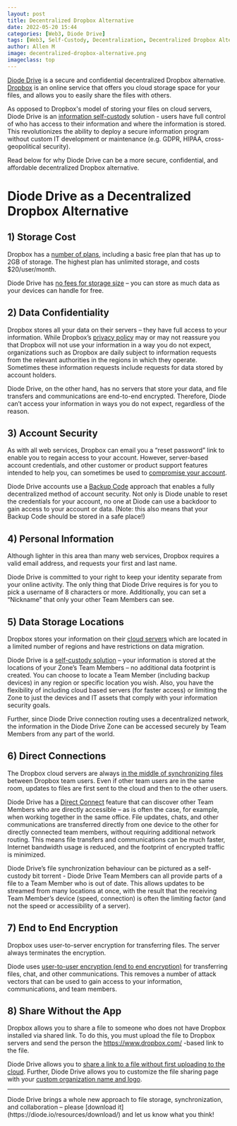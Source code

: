 ```yaml
---
layout: post
title: Decentralized Dropbox Alternative
date: 2022-05-20 15:44
categories: [Web3, Diode Drive]
tags: [Web3, Self-Custody, Decentralization, Decentralized Dropbox Alternative]
author: Allen M
image: decentralized-dropbox-alternative.png
imageclass: top
---
```

[Diode Drive](https://diode.io/products/d-drive/) is a secure and confidential decentralized Dropbox alternative.  [Dropbox](https://dropbox.com) is an online service that offers you cloud storage space for your files, and allows you to easily share the files with others.  

As opposed to Dropbox's model of storing your files on cloud servers, Diode Drive is an [information self-custody](https://diode.io/diode%20drive/self-custody-for-data-22032/) solution - users have full control of who has access to their information and where the information is stored.  This revolutionizes the ability to deploy a secure information program without custom IT development or maintenance (e.g. GDPR, HIPAA, cross-geopolitical security).

Read below for why Diode Drive can be a more secure, confidential, and affordable decentralized Dropbox alternative.

# Diode Drive as a Decentralized Dropbox Alternative

## 1) Storage Cost

Dropbox has a [number of plans](https://dropbox.com/plans), including a basic free plan that has up to 2GB of storage.  The highest plan has unlimited storage, and costs $20/user/month.

Diode Drive has [no fees for storage size](https://support.diode.io/article/vr156n18cf-is-diodedrive-unlimited-storage) – you can store as much data as your devices can handle for free.

## 2) Data Confidentiality

Dropbox stores all your data on their servers – they have full access to your information.  While Dropbox’s [privacy policy](https://www.dropbox.com/privacy) may or may not reassure you that Dropbox will not use your information in a way you do not expect, organizations such as Dropbox are daily subject to information requests from the relevant authorities in the regions in which they operate.  Sometimes these information requests include requests for data stored by account holders.

Diode Drive, on the other hand, has no servers that store your data, and file transfers and communications are end-to-end encrypted.  Therefore, Diode can’t access your information in ways you do not expect, regardless of the reason.

## 3) Account Security

As with all web services, Dropbox can email you a “reset password” link to enable you to regain access to your account.  However, server-based account credentials, and other customer or product support features intended to help you, can sometimes be used to [compromise your account](https://www.theguardian.com/technology/2016/aug/31/dropbox-hack-passwords-68m-data-breach).

Diode Drive accounts use a [Backup Code](https://support.diode.io/article/l7noragxyj-diode-drive-backup-codes) approach that enables a fully decentralized method of account security.  Not only is Diode unable to reset the credentials for your account, no one at Diode can use a backdoor to gain access to your account or data. (Note: this also means that your Backup Code should be stored in a safe place!)

## 4) Personal Information

Although lighter in this area than many web services, Dropbox requires a valid email address, and requests your first and last name.  

Diode Drive is committed to your right to keep your identity separate from your online activity.  The only thing that Diode Drive requires is for you to pick a username of 8 characters or more.  Additionally, you can set a “Nickname” that only your other Team Members can see.

## 5)	Data Storage Locations

Dropbox stores your information on their [cloud servers](https://help.dropbox.com/accounts-billing/security/physical-location-data-storage) which are located in a limited number of regions and have restrictions on data migration.

Diode Drive is a [self-custody solution](https://diode.io/diode%20drive/self-custody-for-data-22032/) – your information is stored at the locations of your Zone’s Team Members – no additional data footprint is created.  You can choose to locate a Team Member (including backup devices) in any region or specific location you wish.  Also, you have the flexibility of including cloud based servers (for faster access) or limiting the Zone to just the devices and IT assets that comply with your information security goals.  

Further, since Diode Drive connection routing uses a decentralized network, the information in the Diode Drive Zone can be accessed securely by Team Members from any part of the world.

## 6)	Direct Connections

The Dropbox cloud servers are always [in the middle of synchronizing files](https://help.dropbox.com/installs-integrations/sync-uploads/sync-overview) between Dropbox team users.  Even if other team users are in the same room, updates to files are first sent to the cloud and then to the other users.

Diode Drive has a [Direct Connect](https://diode.io/diodedrive/diodedriveupdate-directconnect-22033/) feature that can discover other Team Members who are directly accessible – as is often the case, for example, when working together in the same office.  File updates, chats, and other communications are transferred directly from one device to the other for directly connected team members, without requiring additional network routing.  This means file transfers and communications can be much faster, Internet bandwidth usage is reduced, and the footprint of encrypted traffic is minimized.

Diode Drive’s file synchronization behaviour can be pictured as a self-custody bit torrent - Diode Drive Team Members can all provide parts of a file to a Team Member who is out of date.  This allows updates to be streamed from many locations at once, with the result that the receiving Team Member’s device (speed, connection) is often the limiting factor (and not the speed or accessibility of a server).  

## 7)	End to End Encryption

Dropbox uses user-to-server encryption for transferring files.  The server always terminates the encryption. 

Diode uses [user-to-user encryption (end to end encryption)](https://support.diode.io/article/pvmzyqlesq-how-it-works) for transferring files, chat, and other communications.  This removes a number of attack vectors that can be used to gain access to your information, communications, and team members.

## 8)	Share Without the App

Dropbox allows you to share a file to someone who does not have Dropbox installed via shared link.  To do this, you must upload the file to Dropbox servers and send the person the https://www.dropbox.com/ -based link to the file.

Diode Drive allows you to [share a link to a file without first uploading to the cloud](https://diode.io/diode%20drive/Share-Files-Without-Uploading-21077/).  Further, Diode Drive allows you to customize the file sharing page with your [custom organization name and logo](https://support.diode.io/article/ssnzo09rzv-share-page-information). 

<hr>
Diode Drive brings a whole new approach to file storage, synchronization, and collaboration – please [download it](https://diode.io/resources/download/) and let us know what you think!
